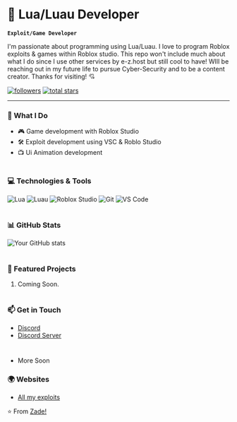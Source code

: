 # 🌙 Lua/Luau Developer

**`Exploit/Game Developer`**

I'm passionate about programming using Lua/Luau. I love to program Roblox exploits & games within Roblox studio. This repo won't include much about what I do since I use other services by e-z.host but still cool to have! WIll be reaching out in my future life to pursue Cyber-Security and to be a content creator. Thanks for visiting! 💘

   <p align="left"> 
      <a href="https://github.com/xootzie?tab=followers">
         <img alt="followers" title="Follow me on Github" src="https://custom-icon-badges.demolab.com/github/followers/xootzie?color=236ad3&labelColor=1155ba&style=for-the-badge&logo=person-add&label=Follow&logoColor=white"/></a>
      <a href="https://github.com/xootzie?tab=repositories&sort=stargazers">
         <img alt="total stars" title="Total stars on GitHub" src="https://custom-icon-badges.demolab.com/github/stars/xootzie?color=55960c&style=for-the-badge&labelColor=488207&logo=star"/></a>
   </p>
   
---
### 🚀 What I Do

- 🎮 Game development with Roblox Studio
- 🛠️ Exploit development using VSC & Roblo Studio
- 📺 Ui Animation development

#

### 💻 Technologies & Tools

![Lua](https://img.shields.io/badge/-Lua-2C2D72?style=flat-square&logo=lua&logoColor=white)
![Luau](https://img.shields.io/badge/-Luau-00A2FF?style=flat-square&logo=roblox&logoColor=white)
![Roblox Studio](https://img.shields.io/badge/-Roblox%20Studio-00A2FF?style=flat-square&logo=roblox&logoColor=white)
![Git](https://img.shields.io/badge/-Git-F05032?style=flat-square&logo=git&logoColor=white)
![VS Code](https://img.shields.io/badge/-VS%20Code-007ACC?style=flat-square&logo=visual-studio-code&logoColor=white)

#

### 📊 GitHub Stats

![Your GitHub stats](https://github-readme-stats.vercel.app/api?username=xootzie&show_icons=true&theme=github_dark)

#

### 🌟 Featured Projects

1. Coming Soon.

#

### 📫 Get in Touch

- [Discord](https://discord.com/users/691995909634129941)
- [Discord Server](https://discord.gg/zPG7RRE4ff)

#
- More Soon

### 🌍 Websites
- [All my exploits](https://funsuki.com)

⭐️ From [Zade!](https://github.com/xootzie)
